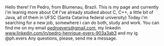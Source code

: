 Hello there! I'm Pedro, from Blumenau, Brazil.
This is my page and currently i'm learnig more about C#
I've already studied about C, C++, a little bit of Java, all of them in UFSC (Santa Catarina federal university)
Today i'm searching for a new job, somewhere i can do both, study and work.
You can find me on my email pedroevers@gmail.com, my linkedin www.linkedin.com/in/pedro-henrique-evers-903a3ab3 and my ig @ph.evers
Any questions, please, send me a message.

<!---
PHEvers/PHEvers is a ✨ special ✨ repository because its `README.md` (this file) appears on your GitHub profile.
You can click the Preview link to take a look at your changes.
--->
